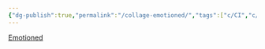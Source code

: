 ```yaml
---
{"dg-publish":true,"permalink":"/collage-emotioned/","tags":["c/CI","c/man","c/yoga","c/circle","c/gong","c/doughnuts","c/hand","c/abstract","c/blue","c/RF"],"created":"2024-01-08T14:10:18.457-05:00","updated":"2024-01-08T14:12:13.216-05:00"}
---
```



[Emotioned](https://www.instagram.com/p/CmkHwDdOxij/)
